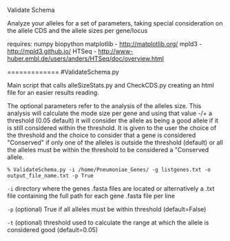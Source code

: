 Validate Schema

Analyze your alleles for a set of parameters, taking special consideration on the allele CDS and the allele sizes per gene/locus


requires:
numpy
biopython
matplotlib - http://matplotlib.org/
mpld3 - http://mpld3.github.io/
HTSeq - http://www-huber.embl.de/users/anders/HTSeq/doc/overview.html


=============
#ValidateSchema.py

Main script that calls alleSizeStats.py and CheckCDS.py creating an html file for an easier results reading.

The optional parameters refer to the analysis of the alleles size. This analysis will calculate the mode size per gene and using that value -/+ a threshold (0.05 default) it will consider the allele as being a good allele if it is still considered within the threshold. It is given to the user the choice of the threshold and the choice to consider that a gene is considered "Conserved" if only one of the alleles is outside the threshold (default) or all the alleles must be within the threshold to be considered a "Conserved allele.

	% ValidateSchema.py -i /home/Pneumoniae_Genes/ -g listgenes.txt -o output_file_name.txt -p True
	
`-i` directory where the genes .fasta files are located or alternatively a .txt file containing the full path for each gene .fasta file per line

`-p` (optional) True if all alleles must be within threshold (default=False)

`-t` (optional) threshold used to calculate the range at which the allele is considered good (default=0.05)


